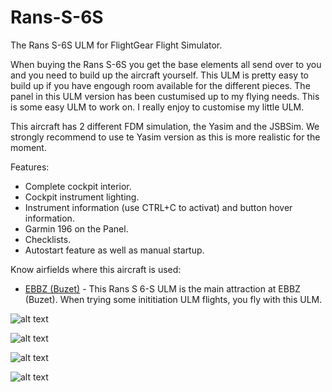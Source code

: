 # Rans-S-6S

The Rans S-6S ULM for FlightGear Flight Simulator. 

When buying the Rans S-6S you get the base elements all send over to you and you need to build up the aircraft yourself. This ULM is pretty easy to build up if you have engough room available for the different pieces. The panel in this ULM version has been custumised up to my flying needs. This is some easy ULM to work on. I really enjoy to customise my little ULM.

This aircraft has 2 different FDM simulation, the Yasim and the JSBSim. We strongly recommend to use te Yasim version as this is more realistic for the moment.

Features:

 * Complete cockpit interior.
 * Cockpit instrument lighting.
 * Instrument information (use CTRL+C to activat) and button hover information.
 * Garmin 196 on the Panel.
 * Checklists.
 * Autostart feature as well as manual startup.

Know airfields where this aircraft is used:

 * [EBBZ (Buzet)](https://github.com/dvanmosselbeen/flightgear-belgian-custom-scenery/wiki/EBBZ-(Buzet)) - This Rans S 6-S ULM is the main attraction at EBBZ (Buzet). When trying some inititiation ULM flights, you fly with this ULM.

![alt text](https://github.com/dvanmosselbeen/Rans-S-6S/blob/master/Rans_S-6S/Previews/Rans_S-6S-preview0.jpg "Rans S-6S Cockpit")

![alt text](https://github.com/dvanmosselbeen/Rans-S-6S/blob/master/Rans_S-6S/Previews/Rans_S-6S-preview1.jpg "Rans S-6S Exterior at EBBZ")

![alt text](https://github.com/dvanmosselbeen/Rans-S-6S/blob/master/Rans_S-6S/Previews/Rans_S-6S-preview6.jpg "Rans S-6S Exterior at EBBZ")

![alt text](https://github.com/dvanmosselbeen/Rans-S-6S/blob/master/Rans_S-6S/Previews/Rans_S-6S-preview7.jpg "Rans S-6S Exterior")

